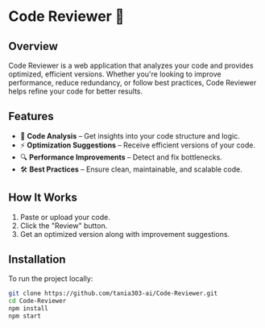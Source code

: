 # Code Reviewer 🚀  

## Overview
Code Reviewer is a web application that analyzes your code and provides optimized, efficient versions. Whether you're looking to improve performance, reduce redundancy, or follow best practices, Code Reviewer helps refine your code for better results.  

## Features  
- 📝 **Code Analysis** – Get insights into your code structure and logic.  
- ⚡ **Optimization Suggestions** – Receive efficient versions of your code.  
- 🔍 **Performance Improvements** – Detect and fix bottlenecks.  
- 🛠 **Best Practices** – Ensure clean, maintainable, and scalable code.  

## How It Works  
1. Paste or upload your code.  
2. Click the "Review" button.  
3. Get an optimized version along with improvement suggestions.  

## Installation  
To run the project locally:  
```sh
git clone https://github.com/tania303-ai/Code-Reviewer.git  
cd Code-Reviewer  
npm install  
npm start  
